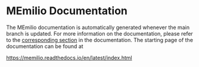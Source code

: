 MEmilio Documentation
===============================
The MEmilio documentation is automatically generated whenever the main branch is updated. For more information on the 
documentation, please refer to the [corresponding section](https://memilio.readthedocs.io/en/latest/development.html#documentation) 
in the documentation. The starting page of the documentation can be found at

https://memilio.readthedocs.io/en/latest/index.html
